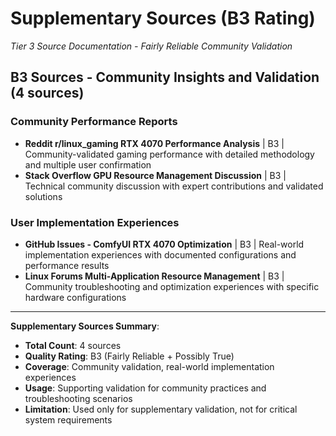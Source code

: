 # Supplementary Sources (B3 Rating)
*Tier 3 Source Documentation - Fairly Reliable Community Validation*

## B3 Sources - Community Insights and Validation (4 sources)

### **Community Performance Reports**
- **Reddit r/linux_gaming RTX 4070 Performance Analysis** | B3 | Community-validated gaming performance with detailed methodology and multiple user confirmation
- **Stack Overflow GPU Resource Management Discussion** | B3 | Technical community discussion with expert contributions and validated solutions

### **User Implementation Experiences**
- **GitHub Issues - ComfyUI RTX 4070 Optimization** | B3 | Real-world implementation experiences with documented configurations and performance results
- **Linux Forums Multi-Application Resource Management** | B3 | Community troubleshooting and optimization experiences with specific hardware configurations

---

**Supplementary Sources Summary**:
- **Total Count**: 4 sources
- **Quality Rating**: B3 (Fairly Reliable + Possibly True)
- **Coverage**: Community validation, real-world implementation experiences
- **Usage**: Supporting validation for community practices and troubleshooting scenarios
- **Limitation**: Used only for supplementary validation, not for critical system requirements